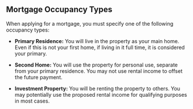 ## Mortgage Occupancy Types

When applying for a mortgage, you must specify one of the following occupancy types:

- **Primary Residence:**
  You will live in the property as your main home. Even if this is not your
first home, if living in it full time, it is considered your primary.

- **Second Home:**
  You will use the property for personal use, separate from your primary residence. You may not use rental income to offset the future payment.

- **Investment Property:**
  You will be renting the property to others. You may potentially use the proposed rental income for qualifying purposes in most cases.
